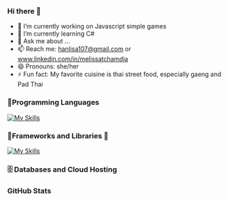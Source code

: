 ### Hi there 👋

<!--
**Melisha14/Melisha14** is a ✨ _special_ ✨ repository because its `README.md` (this file) appears on your GitHub profile.

Here are some ideas to get you started:-->

- 🔭 I’m currently working on Javascript simple games
- 🌱 I’m currently learning C#
- 💬 Ask me about ...
- 📫 Reach me: hanlisa107@gmail.com or www.linkedin.com/in/melissatchamdja
- 😄 Pronouns: she/her
- ⚡ Fun fact: My favorite cuisine is thai street food, especially gaeng and Pad Thai



### 👨‍Programming Languages


[![My Skills](https://skillicons.dev/icons?i=html,css,js,python,php,kotlin)](https://skillicons.dev)


### 🧰Frameworks and Libraries 👋

[![My Skills](https://skillicons.dev/icons?i=symfony,bootstrap,figma,miro)](https://skillicons.dev)


### 🗄️ Databases and Cloud Hosting 


### GitHub Stats



